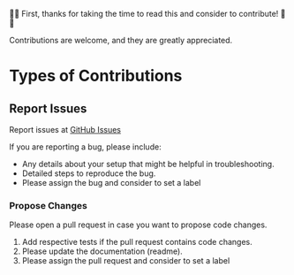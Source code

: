 :tada::raised_hands: First, thanks for taking the time to read this and consider to contribute! :raised_hands::tada:

Contributions are welcome, and they are greatly appreciated.

# Types of Contributions

## Report Issues

Report issues at [GitHub Issues](https://github.com/lotharschulz/kotlin-graphql-gh-client/issues)

If you are reporting a bug, please include:

* Any details about your setup that might be helpful in troubleshooting.
* Detailed steps to reproduce the bug.
* Please assign the bug and consider to set a label

### Propose Changes

Please open a pull request in case you want to propose code changes.

1. Add respective tests if the pull request contains code changes.
1. Please update the documentation (readme).
1. Please assign the pull request and consider to set a label

